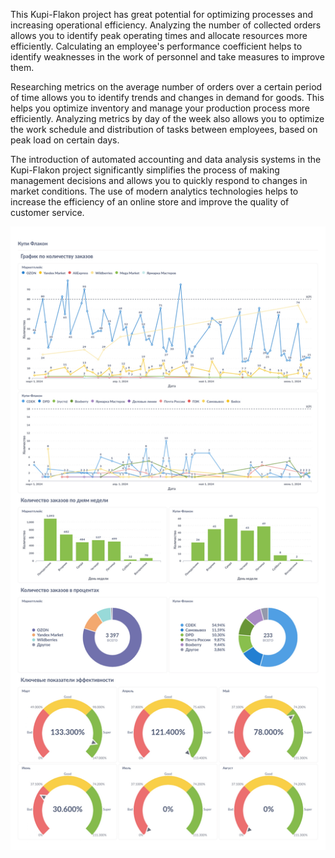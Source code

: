 This Kupi-Flakon project has great potential for optimizing processes and increasing operational efficiency.  Analyzing the number of collected orders allows you to identify peak operating times and allocate resources more efficiently. Calculating an employee's performance coefficient helps to identify weaknesses in the work of personnel and take measures to improve them.

Researching metrics on the average number of orders over a certain period of time allows you to identify trends and changes in demand for goods. This helps you optimize inventory and manage your production process more efficiently.  Analyzing metrics by day of the week also allows you to optimize the work schedule and distribution of tasks between employees, based on peak load on certain days.

The introduction of automated accounting and data analysis systems in the Kupi-Flakon project significantly simplifies the process of making management decisions and allows you to quickly respond to changes in market conditions. The use of modern analytics technologies helps to increase the efficiency of an online store and improve the quality of customer service.

![2024](https://github.com/maxtyrsa/Projekt/blob/main/2024.jpg)
